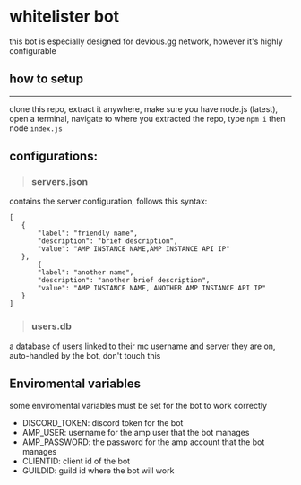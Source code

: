 # whitelister bot

this bot is especially designed for devious.gg network, however it's highly configurable

## how to setup
---
clone this repo, extract it anywhere, make sure you have node.js (latest), open a terminal, navigate to where you extracted the repo, type ``npm i`` then node ``index.js``

## configurations:

> ### servers.json
 contains the server configuration, follows this syntax:

 ```
[
    {
        "label": "friendly name",
        "description": "brief description",
        "value": "AMP INSTANCE NAME,AMP INSTANCE API IP"
    },
        {
        "label": "another name",
        "description": "another brief description",
        "value": "AMP INSTANCE NAME, ANOTHER AMP INSTANCE API IP"
    }
]
 ```

 > ### users.db

 a database of users linked to their mc username and server they are on, auto-handled by the bot, don't touch this

 ## Enviromental variables

 some enviromental variables must be set for the bot to work correctly

 - DISCORD_TOKEN: discord token for the bot
 - AMP_USER: username for the amp user that the bot manages
 - AMP_PASSWORD: the password for the amp account that the bot manages
 - CLIENTID: client id of the bot
 - GUILDID: guild id where the bot will work